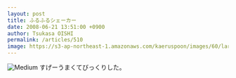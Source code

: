 ```yaml
---
layout: post
title: ふるふるシェーカー
date: 2008-06-21 13:51:00 +0900
author: Tsukasa OISHI
permalink: /articles/510
image: https://s3-ap-northeast-1.amazonaws.com/kaeruspoon/images/60/large.JPG?1300875842
---
```


![Medium](https://s3-ap-northeast-1.amazonaws.com/kaeruspoon/images/60/medium.JPG?1300875842)
すげーうまくてびっくりした。

